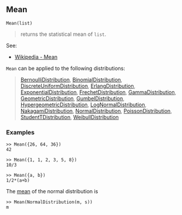 ## Mean

```
Mean(list)
```

> returns the statistical mean of `list`. 

See:
* [Wikipedia - Mean](https://en.wikipedia.org/wiki/Mean)

`Mean` can be applied to the following distributions:

> [BernoulliDistribution](BernoulliDistribution.md), [BinomialDistribution](BinomialDistribution.md), [DiscreteUniformDistribution](DiscreteUniformDistribution.md), [ErlangDistribution](ErlangDistribution.md), [ExponentialDistribution](ExponentialDistribution.md), [FrechetDistribution](FrechetDistribution.md), 
[GammaDistribution](GammaDistribution.md), [GeometricDistribution](GeometricDistribution.md), [GumbelDistribution](GumbelDistribution.md), [HypergeometricDistribution](HypergeometricDistribution.md), [LogNormalDistribution](LogNormalDistribution.md), [NakagamiDistribution](NakagamiDistribution.md), [NormalDistribution](NormalDistribution.md), 
[PoissonDistribution](PoissonDistribution.md), [StudentTDistribution](StudentTDistribution.md), [WeibullDistribution](WeibullDistribution.md) 

### Examples

```
>> Mean({26, 64, 36})
42

>> Mean({1, 1, 2, 3, 5, 8})
10/3

>> Mean({a, b})
1/2*(a+b)
```

The [mean](https://en.wikipedia.org/wiki/Mean) of the normal distribution is

```
>> Mean(NormalDistribution(m, s))
m
```
  

